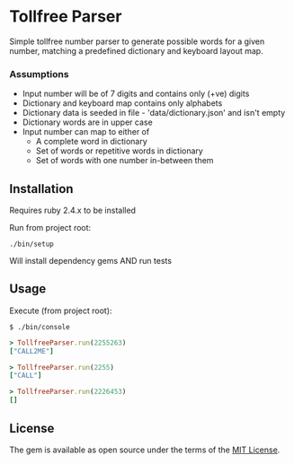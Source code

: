 # Tollfree Parser

Simple tollfree number parser to generate possible words for a given number, matching a predefined dictionary and keyboard layout map.

### Assumptions

* Input number will be of 7 digits and contains only (+ve) digits
* Dictionary and keyboard map contains only alphabets
* Dictionary data is seeded in file - 'data/dictionary.json' and isn't empty
* Dictionary words are in upper case
* Input number can map to either of
  * A complete word in dictionary
  * Set of words or repetitive words in dictionary
  * Set of words with one number in-between them

## Installation

Requires ruby 2.4.x to be installed

Run from project root:

```
./bin/setup

```

Will install dependency gems AND run tests

## Usage

Execute (from project root):

    $ ./bin/console


```ruby
> TollfreeParser.run(2255263)
["CALL2ME"]

> TollfreeParser.run(2255)
["CALL"]

> TollfreeParser.run(2226453)
[]

```

## License

The gem is available as open source under the terms of the [MIT License](https://opensource.org/licenses/MIT).
